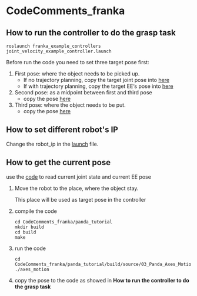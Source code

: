 # CodeComments_franka

## How to run the controller to do the grasp task

```shell
roslaunch franka_example_controllers joint_velocity_example_controller.launch
```

Before run the code you need to set three target pose first:

1. First pose: where the object needs to be picked up.
   - If no trajectory planning, copy the target joint pose into [here](https://github.com/Fernweh-yang/CodeComments_franka/blob/c27909939de9a8c02eeb2f870bd57e6b8f6983aa/franka_example_controllers/config/franka_example_controllers.yaml#L14)
   - If with trajectory planning, copy the target EE‘s pose into [here](https://github.com/Fernweh-yang/CodeComments_franka/blob/c27909939de9a8c02eeb2f870bd57e6b8f6983aa/franka_example_controllers/config/franka_example_controllers.yaml#L19)
2. Second pose: as a midpoint between first and third pose
   - copy the pose [here](https://github.com/Fernweh-yang/CodeComments_franka/blob/c27909939de9a8c02eeb2f870bd57e6b8f6983aa/franka_example_controllers/src/joint_velocity_example_controller.cpp#L222)
3. Third pose: where the object needs to be put.
   - copy the pose [here](https://github.com/Fernweh-yang/CodeComments_franka/blob/c27909939de9a8c02eeb2f870bd57e6b8f6983aa/franka_example_controllers/src/joint_velocity_example_controller.cpp#L230)

## How to set different robot's IP

Change the robot_ip in the [launch](https://github.com/Fernweh-yang/CodeComments_franka/blob/c27909939de9a8c02eeb2f870bd57e6b8f6983aa/franka_example_controllers/launch/joint_velocity_example_controller.launch#L3) file.

## How to get the current pose

use the [code](https://github.com/Fernweh-yang/CodeComments_franka/blob/main/panda_tutorial/source/03_Panda_Axes_Motion/do_axes_motion.cpp) to read current joint state and current EE pose

1. Move the robot to the place, where the object stay. 

   This place will be used as target pose in the controller

2. compile the code 

   ```
   cd CodeComments_franka/panda_tutorial
   mkdir build 
   cd build 
   make
   ```

3. run the code 

   ```
   cd CodeComments_franka/panda_tutorial/build/source/03_Panda_Axes_Motion
   ./axes_motion
   ```

4. copy the pose to the code as showed in **How to run the controller to do the grasp task**